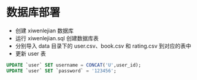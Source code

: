 # 数据库部署

- 创建 xiwenlejian 数据库
- 运行 xiwenlejian.sql 创建数据库表
- 分别导入 data 目录下的 user.csv、book.csv 和 rating.csv 到对应的表中
- 更新 user 表

```sql
UPDATE `user` SET username = CONCAT('U',user_id);
UPDATE `user` SET `password` = '123456';
```
